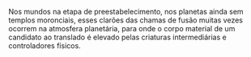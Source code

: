﻿Nos mundos na etapa de preestabelecimento, nos planetas ainda sem templos moronciais, esses clarões das chamas de fusão muitas vezes ocorrem na atmosfera planetária, para onde o corpo material de um candidato ao translado é elevado pelas criaturas intermediárias e controladores físicos.
